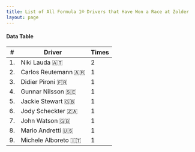 ```yaml
---
title: List of All Formula 1® Drivers that Have Won a Race at Zolder
layout: page
---
```


<canvas id="chart" width="400" height="180"></canvas>
<script>
var data = {
    "datasets": [
        {
            "backgroundColor": "#f3a935",
            "borderColor": "#f68639",
            "borderWidth": 1,
            "data": [
                2.0,
                1.0,
                1.0,
                1.0,
                1.0,
                1.0,
                1.0,
                1.0,
                1.0
            ],
            "label": "Times"
        }
    ],
    "labels": [
        "Niki Lauda 🇦🇹",
        "Carlos Reutemann 🇦🇷",
        "Didier Pironi 🇫🇷",
        "Gunnar Nilsson 🇸🇪",
        "Jackie Stewart 🇬🇧",
        "Jody Scheckter 🇿🇦",
        "John Watson 🇬🇧",
        "Mario Andretti 🇺🇸",
        "Michele Alboreto 🇮🇹"
    ]
};
var options = {
  legend: {
    display: false
  },
  scales: {
    xAxes: [{
      ticks: {
        beginAtZero: true,
        maxRotation: 180,
        display: window.innerWidth > 800
      }
    }],
    yAxes: [{
      ticks: {
        beginAtZero: true
      }
    }]
  },
  onResize: function(chart, size) {
    chart.options.scales.xAxes[0].ticks.display = size.width > 800;
  }
};
new Chart("chart", {
    data: data,
    type: 'bar',
    options: options
});
</script>



#### Data Table

| # | Driver | Times |
|--|--|--|
| 1. | Niki Lauda 🇦🇹 | 2 |
| 2. | Carlos Reutemann 🇦🇷 | 1 |
| 3. | Didier Pironi 🇫🇷 | 1 |
| 4. | Gunnar Nilsson 🇸🇪 | 1 |
| 5. | Jackie Stewart 🇬🇧 | 1 |
| 6. | Jody Scheckter 🇿🇦 | 1 |
| 7. | John Watson 🇬🇧 | 1 |
| 8. | Mario Andretti 🇺🇸 | 1 |
| 9. | Michele Alboreto 🇮🇹 | 1 |
